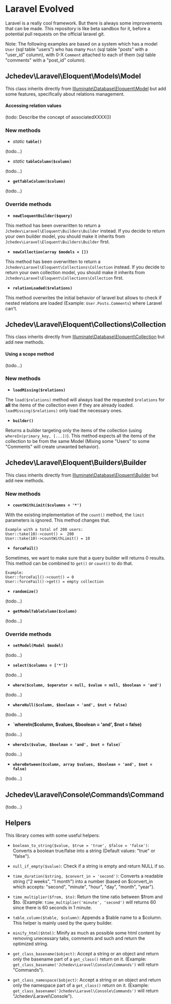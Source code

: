 # Laravel Evolved

Laravel is a really cool framework. But there is always some improvements that can be made. This repository is like beta sandbox for it, before a potential pull requests on the official laravel git.

Note: The following examples are based on a system which has a model `User` (sql table "users") who has many `Post` (sql table "posts" with a "user_id" column), with 0-X `Comment` attached to each of them (sql table "comments" with a "post_id" column).




## Jchedev\Laravel\Eloquent\Models\Model

This class inherits directly from [Illuminate\Database\Eloquent\Model](https://laravel.com/api/5.3/Illuminate/Database/Eloquent/Model.html) but add some features, specifically about relations management.

#### Accessing relation values

(todo: Describe the concept of associatedXXXX())

### New methods

- _static_ **`table()`**

(todo...)

- _static_ **`tableColumn($column)`**

(todo...)

- **`getTableColumn($column)`**

(todo...)

### Override methods

- **`newEloquentBuilder($query)`**

This method has been overwritten to return a `Jchedev\Laravel\Eloquent\Builders\Builder` instead. If you decide to return your own builder model, you should make it inherits from `Jchedev\Laravel\Eloquent\Builders\Builder` first. 

- **`newCollection(array $models = [])`**

This method has been overwritten to return a `Jchedev\Laravel\Eloquent\Collections\Collection` instead. If you decide to return your own collection model, you should make it inherits from `Jchedev\Laravel\Eloquent\Collections\Collection` first. 

- **`relationLoaded($relations)`**

This method overwrites the initial behavior of laravel but allows to check if nested relations are loaded (Example: `User.Posts.Comments`) where Laravel can't. 




## Jchedev\Laravel\Eloquent\Collections\Collection

This class inherits directly from [Illuminate\Database\Eloquent\Collection](https://laravel.com/api/5.3/Illuminate/Database/Eloquent/Collection.html) but add new methods.

#### Using a scope method

(todo...)

### New methods

- **`loadMissing($relations)`**

The `load($relations)` method will always load the requested `$relations` for **all** the items of the collection even if they are already loaded. `loadMissing($relations)` only load the necessary ones.

- **`builder()`**

Returns a builder targeting only the items of the collection (using `whereIn(primary_key, [...])`). This method expects all the items of the collection to be from the same Model (Mixing some "Users" to some "Comments" will create unwanted behavior).  




## Jchedev\Laravel\Eloquent\Builders\Builder

This class inherits directly from [Illuminate\Database\Eloquent\Builder](https://laravel.com/api/5.3/Illuminate/Database/Eloquent/Builder.html) but add new methods.

### New methods

- **`countWithLimit($columns = '*')`**

With the existing implementation of the `count()` method, the `limit` parameters is ignored. This method changes that. 
```
Example with a total of 200 users:
User::take(10)->count() =  200
User::take(10)->countWithLimit() = 10
```

- **`forceFail()`**

Sometimes, we want to make sure that a query builder will returns 0 results. This method can be combined to `get()` or `count()` to do that. 
```
Example: 
User::forceFail()->count() = 0
User::forceFail()->get() = empty collection
```

- **`randomize()`**

(todo...)

- **`getModelTableColumn($column)`**

(todo...)

### Override methods

- **`setModel(Model $model)`**

(todo...)

- **`select($columns = ['*'])`**

(todo...)

- **`where($column, $operator = null, $value = null, $boolean = 'and')`**

(todo...)

- **`whereNull($column, $boolean = 'and', $not = false)`**

(todo...)

- **`whereIn($column, $values, $boolean = 'and', $not = false)**

(todo...)

- **`whereIs($value, $boolean = 'and', $not = false)`**`

(todo...)

- **`whereBetween($column, array $values, $boolean = 'and', $not = false)`**

(todo...)



## Jchedev\Laravel\Console\Commands\Command

(todo...)


## Helpers

This library comes with some useful helpers:

- `boolean_to_string($value, $true = 'true', $false = 'false')`: Converts a boolean true/false into a string (Default values: "true" or "false").

- `null_if_empty($value)`: Check if a string is empty and return NULL if so.

- `time_duration($string, $convert_in = 'second')`: Converts a readable string ("2 weeks", "1 month") into a number (based on $convert_in which accepts: "second", "minute", "hour", "day", "month", "year"). 

- `time_multiplier($from, $to)`: Return the time ratio between $from and $to. (Example: `time_multiplier('minute', 'second')` will returns 60 since there is 60 seconds in 1 minute.

- `table_column($table, $column)`: Appends a $table name to a $column. This helper is mainly used by the query builder.

- `minify_html($html)`: Minify as much as possible some html content by removing unecessary tabs, comments and such and return the optimized string.

- `get_class_basename($object)`: Accept a string or an object and return only the basename part of a `get_class()` return on it. (Example: `get_class_basename('Jchedev\Laravel\Console\Commands')` will return "Commands").

- `get_class_namespace($object)`: Accept a string or an object and return only the namespace part of a `get_class()` return on it. (Example: `get_class_basename('Jchedev\Laravel\Console\Commands')` will return "Jchedev\Laravel\Console").
